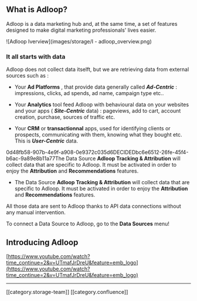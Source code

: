 
## What is Adloop? 
Adloop is a data marketing hub and, at the same time, a set of features designed to make digital marketing professionals' lives easier. 



![Adloop Iverview](images/storage/I - adloop_overview.png)
### It all starts with data 
Adloop does not collect data itselft, but we are retrieving data from external sources such as :  


* Your  **Ad Platforms** , that provide data generally called **_Ad-Centric_**  : impressions, clicks, ad spends, ad name, campaign type etc..


* Your  **Analytics**  tool feed Adloop with behavioural data on your websites and your apps ( **_Site-Centric_** data) : pageviews, add to cart, account creation, purchase, sources of traffic etc. 


* Your  **CRM**  or  **transactionnal**  apps, used for identifying clients or prospects, communicating with them, knowing what they bought etc. This is  **_User-Centric_**  data. 



0d48fb58-907b-4e9f-a908-0e9372c035d6DECIDEDbc6e6512-26fe-45f4-b6ac-9a89e8b11a77The Data Source  **Adloop Tracking & Attribution**  will collect data that are specific to Adloop. It must be activated in order to enjoy the  **Attribution**  and  **Recommendations**  features. 
* The Data Source  **Adloop Tracking & Attribution**  will collect data that are specific to Adloop. It must be activated in order to enjoy the  **Attribution**  and  **Recommendations**  features. 

All those data are sent to Adloop thanks to API data connections without any manual intervention. 

To connect a Data Source to Adloop, go to the  **Data Sources**  menu!


## Introducing Adloop
[https://www.youtube.com/watch?time_continue=2&v=UTmafJrDreU&feature=emb_logo](https://www.youtube.com/watch?time_continue=2&v=UTmafJrDreU&feature=emb_logo)





*****

[[category.storage-team]] 
[[category.confluence]] 
